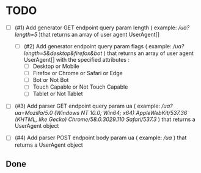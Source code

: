 # TODO

- [ ] (#1) Add generator GET endpoint query param length ( example: _/ua?length=5_ )that returns an array of user agent UserAgent[]

  - [ ] (#2) Add generator endpoint query param flags ( example: _/ua?length=5&desktop&firefox&bot_ ) that returns an array of user agent UserAgent[] with the specified attributes :
    - [ ] Desktop or Mobile
    - [ ] Firefox or Chrome or Safari or Edge
    - [ ] Bot or Not Bot
    - [ ] Touch Capable or Not Touch Capable
    - [ ] Tablet or Not Tablet

- [ ] (#3) Add parser GET endpoint query param ua ( example: _/ua?ua=Mozilla/5.0 (Windows NT 10.0; Win64; x64) AppleWebKit/537.36 (KHTML, like Gecko) Chrome/58.0.3029.110 Safari/537.3_ ) that returns a UserAgent object
- [ ] (#4) Add parser POST endpoint body param ua ( example: _/ua_ ) that returns a UserAgent object

## Done
